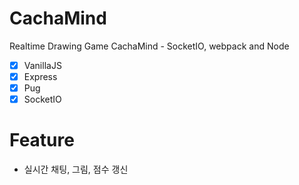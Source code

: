 # CachaMind

Realtime Drawing Game CachaMind - SocketIO, webpack and Node

- [x] VanillaJS
- [x] Express
- [x] Pug
- [x] SocketIO

# Feature

- 실시간 채팅, 그림, 점수 갱신
